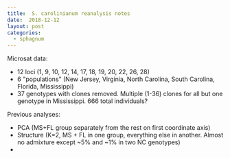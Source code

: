 ```yaml
---
title:  S. carolinianum reanalysis notes
date:  2018-12-12
layout: post
categories:
  - sphagnum
---
```


Microsat data:
  * 12 loci (1, 9, 10, 12, 14, 17, 18, 19, 20, 22, 26, 28)
  * 6 "populations" (New Jersey, Virginia, North Carolina, South Carolina, Florida, Mississippi)
  * 37 genotypes with clones removed. Multiple (1-36) clones for all but one genotype in Mississippi. 666 total individuals?

Previous analyses:
* PCA (MS+FL group separately from the rest on first coordinate axis)
* Structure (K=2, MS + FL in one group, everything else in another. Almost no admixture except ~5% and ~1% in two NC genotypes)
*
